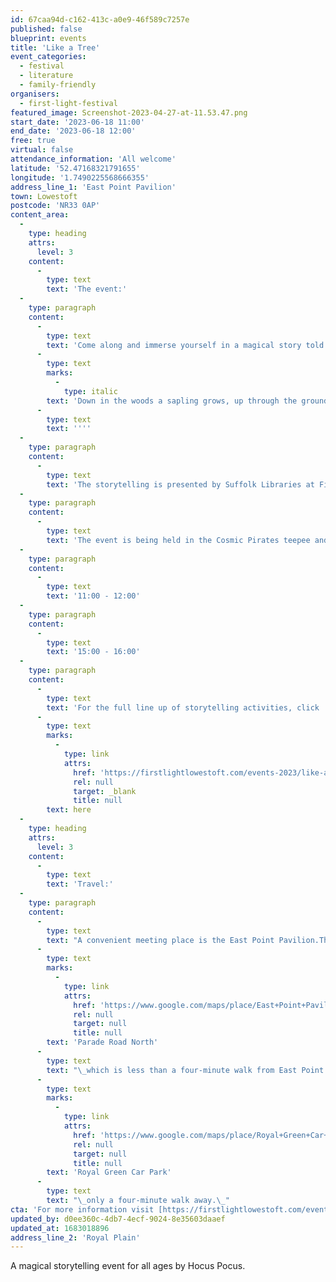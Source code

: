 ```yaml
---
id: 67caa94d-c162-413c-a0e9-46f589c7257e
published: false
blueprint: events
title: 'Like a Tree'
event_categories:
  - festival
  - literature
  - family-friendly
organisers:
  - first-light-festival
featured_image: Screenshot-2023-04-27-at-11.53.47.png
start_date: '2023-06-18 11:00'
end_date: '2023-06-18 12:00'
free: true
virtual: false
attendance_information: 'All welcome'
latitude: '52.47168321791655'
longitude: '1.7490225568666355'
address_line_1: 'East Point Pavilion'
town: Lowestoft
postcode: 'NR33 0AP'
content_area:
  -
    type: heading
    attrs:
      level: 3
    content:
      -
        type: text
        text: 'The event:'
  -
    type: paragraph
    content:
      -
        type: text
        text: 'Come along and immerse yourself in a magical story told with puppets. '''
      -
        type: text
        marks:
          -
            type: italic
        text: 'Down in the woods a sapling grows, up through the ground and towards the sky. At the same time, a child is born and their lives entwine in a touching tale of life, love and everything after.'
      -
        type: text
        text: ''''
  -
    type: paragraph
    content:
      -
        type: text
        text: 'The storytelling is presented by Suffolk Libraries at First Light Festival and is a free event for all ages.'
  -
    type: paragraph
    content:
      -
        type: text
        text: 'The event is being held in the Cosmic Pirates teepee and there are two sessions on Sunday 18 June 2023:'
  -
    type: paragraph
    content:
      -
        type: text
        text: '11:00 - 12:00'
  -
    type: paragraph
    content:
      -
        type: text
        text: '15:00 - 16:00'
  -
    type: paragraph
    content:
      -
        type: text
        text: 'For the full line up of storytelling activities, click '
      -
        type: text
        marks:
          -
            type: link
            attrs:
              href: 'https://firstlightlowestoft.com/events-2023/like-a-tree/'
              rel: null
              target: _blank
              title: null
        text: here
  -
    type: heading
    attrs:
      level: 3
    content:
      -
        type: text
        text: 'Travel:'
  -
    type: paragraph
    content:
      -
        type: text
        text: "A convenient meeting place is the East Point Pavilion.The nearest bus stop is on\_"
      -
        type: text
        marks:
          -
            type: link
            attrs:
              href: 'https://www.google.com/maps/place/East+Point+Pavilion/@52.4715229,1.7490572,20.58z/data=!4m6!3m5!1s0x47da1a5ea4943559:0x6ac07ef50efb6b11!8m2!3d52.471546!4d1.748926!16s%2Fg%2F1tgdbpgb'
              rel: null
              target: null
              title: null
        text: 'Parade Road North'
      -
        type: text
        text: "\_which is less than a four-minute walk from East Point Pavilion. There is a selection of buses which connect the East Point Pavilion to the town centre for example, No X2, X22 and 109. The closest parking is\_"
      -
        type: text
        marks:
          -
            type: link
            attrs:
              href: 'https://www.google.com/maps/place/Royal+Green+Car+Park/@52.4712967,1.7484593,17.62z/data=!4m6!3m5!1s0x47da1bab6caafbd3:0x4fef3e212e405f96!8m2!3d52.4704793!4d1.7484063!16s%2Fg%2F11frp96syg'
              rel: null
              target: null
              title: null
        text: 'Royal Green Car Park'
      -
        type: text
        text: "\_only a four-minute walk away.\_"
cta: 'For more information visit [https://firstlightlowestoft.com/events-2023/like-a-tree/ ](http:/https://firstlightlowestoft.com/events-2023/like-a-tree//)'
updated_by: d0ee360c-4db7-4ecf-9024-8e35603daaef
updated_at: 1683018896
address_line_2: 'Royal Plain'
---
```

A magical storytelling event for all ages by Hocus Pocus.